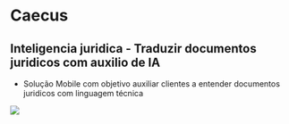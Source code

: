 # Caecus
## Inteligencia juridica - Traduzir documentos juridicos com auxilio de IA


* Solução Mobile com objetivo auxiliar clientes a entender documentos juridicos com linguagem técnica

![](http://i.picasion.com/pic90/799b4fa698aa36e7dd057a59bef5e024.gif)
